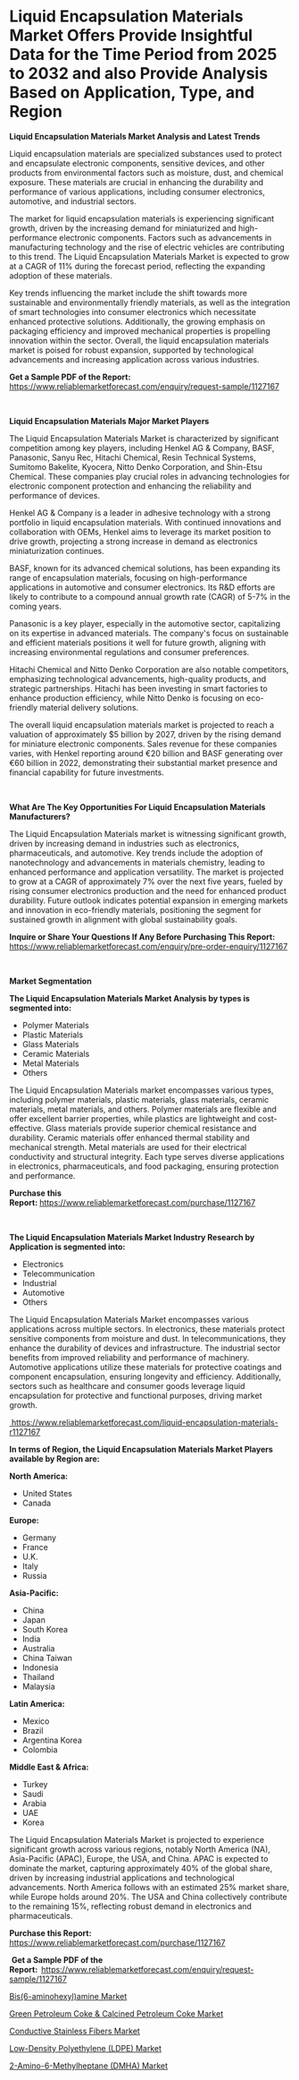 <p><h1>Liquid Encapsulation Materials Market Offers Provide Insightful Data for the Time Period from 2025 to 2032 and also Provide Analysis Based on Application, Type, and Region</h1></p><p><strong>Liquid Encapsulation Materials Market Analysis and Latest Trends</strong></p>
<p><p>Liquid encapsulation materials are specialized substances used to protect and encapsulate electronic components, sensitive devices, and other products from environmental factors such as moisture, dust, and chemical exposure. These materials are crucial in enhancing the durability and performance of various applications, including consumer electronics, automotive, and industrial sectors. </p><p>The market for liquid encapsulation materials is experiencing significant growth, driven by the increasing demand for miniaturized and high-performance electronic components. Factors such as advancements in manufacturing technology and the rise of electric vehicles are contributing to this trend. The Liquid Encapsulation Materials Market is expected to grow at a CAGR of 11% during the forecast period, reflecting the expanding adoption of these materials.</p><p>Key trends influencing the market include the shift towards more sustainable and environmentally friendly materials, as well as the integration of smart technologies into consumer electronics which necessitate enhanced protective solutions. Additionally, the growing emphasis on packaging efficiency and improved mechanical properties is propelling innovation within the sector. Overall, the liquid encapsulation materials market is poised for robust expansion, supported by technological advancements and increasing application across various industries.</p></p>
<p><strong>Get a Sample PDF of the Report:&nbsp;</strong> <a href="https://www.reliablemarketforecast.com/enquiry/request-sample/1127167?utm_campaign=1080&utm_medium=2&utm_source=Github&utm_content=ia&utm_term=04042025&utm_id=liquid-encapsulation-materials">https://www.reliablemarketforecast.com/enquiry/request-sample/1127167</a></p>
<p>&nbsp;</p>
<p><strong>Liquid Encapsulation Materials Major Market Players</strong></p>
<p><p>The Liquid Encapsulation Materials Market is characterized by significant competition among key players, including Henkel AG & Company, BASF, Panasonic, Sanyu Rec, Hitachi Chemical, Resin Technical Systems, Sumitomo Bakelite, Kyocera, Nitto Denko Corporation, and Shin-Etsu Chemical. These companies play crucial roles in advancing technologies for electronic component protection and enhancing the reliability and performance of devices.</p><p>Henkel AG & Company is a leader in adhesive technology with a strong portfolio in liquid encapsulation materials. With continued innovations and collaboration with OEMs, Henkel aims to leverage its market position to drive growth, projecting a strong increase in demand as electronics miniaturization continues.</p><p>BASF, known for its advanced chemical solutions, has been expanding its range of encapsulation materials, focusing on high-performance applications in automotive and consumer electronics. Its R&D efforts are likely to contribute to a compound annual growth rate (CAGR) of 5-7% in the coming years.</p><p>Panasonic is a key player, especially in the automotive sector, capitalizing on its expertise in advanced materials. The company's focus on sustainable and efficient materials positions it well for future growth, aligning with increasing environmental regulations and consumer preferences.</p><p>Hitachi Chemical and Nitto Denko Corporation are also notable competitors, emphasizing technological advancements, high-quality products, and strategic partnerships. Hitachi has been investing in smart factories to enhance production efficiency, while Nitto Denko is focusing on eco-friendly material delivery solutions.</p><p>The overall liquid encapsulation materials market is projected to reach a valuation of approximately $5 billion by 2027, driven by the rising demand for miniature electronic components. Sales revenue for these companies varies, with Henkel reporting around €20 billion and BASF generating over €60 billion in 2022, demonstrating their substantial market presence and financial capability for future investments.</p></p>
<p>&nbsp;</p>
<p><strong>What Are The Key Opportunities For Liquid Encapsulation Materials Manufacturers?</strong></p>
<p><p>The Liquid Encapsulation Materials market is witnessing significant growth, driven by increasing demand in industries such as electronics, pharmaceuticals, and automotive. Key trends include the adoption of nanotechnology and advancements in materials chemistry, leading to enhanced performance and application versatility. The market is projected to grow at a CAGR of approximately 7% over the next five years, fueled by rising consumer electronics production and the need for enhanced product durability. Future outlook indicates potential expansion in emerging markets and innovation in eco-friendly materials, positioning the segment for sustained growth in alignment with global sustainability goals.</p></p>
<p><strong>Inquire or Share Your Questions If Any Before Purchasing This Report:</strong> <a href="https://www.reliablemarketforecast.com/enquiry/pre-order-enquiry/1127167?utm_campaign=1080&utm_medium=2&utm_source=Github&utm_content=ia&utm_term=04042025&utm_id=liquid-encapsulation-materials">https://www.reliablemarketforecast.com/enquiry/pre-order-enquiry/1127167</a></p>
<p>&nbsp;</p>
<p><strong>Market Segmentation</strong></p>
<p><strong>The Liquid Encapsulation Materials Market Analysis by types is segmented into:</strong></p>
<p><ul><li>Polymer Materials</li><li>Plastic Materials</li><li>Glass Materials</li><li>Ceramic Materials</li><li>Metal Materials</li><li>Others</li></ul></p>
<p><p>The Liquid Encapsulation Materials market encompasses various types, including polymer materials, plastic materials, glass materials, ceramic materials, metal materials, and others. Polymer materials are flexible and offer excellent barrier properties, while plastics are lightweight and cost-effective. Glass materials provide superior chemical resistance and durability. Ceramic materials offer enhanced thermal stability and mechanical strength. Metal materials are used for their electrical conductivity and structural integrity. Each type serves diverse applications in electronics, pharmaceuticals, and food packaging, ensuring protection and performance.</p></p>
<p><strong>Purchase this Report:&nbsp;</strong><a href="https://www.reliablemarketforecast.com/purchase/1127167?utm_campaign=1080&utm_medium=2&utm_source=Github&utm_content=ia&utm_term=04042025&utm_id=liquid-encapsulation-materials">https://www.reliablemarketforecast.com/purchase/1127167</a></p>
<p>&nbsp;</p>
<p><strong>The Liquid Encapsulation Materials Market Industry Research by Application is segmented into:</strong></p>
<p><ul><li>Electronics</li><li>Telecommunication</li><li>Industrial</li><li>Automotive</li><li>Others</li></ul></p>
<p><p>The Liquid Encapsulation Materials Market encompasses various applications across multiple sectors. In electronics, these materials protect sensitive components from moisture and dust. In telecommunications, they enhance the durability of devices and infrastructure. The industrial sector benefits from improved reliability and performance of machinery. Automotive applications utilize these materials for protective coatings and component encapsulation, ensuring longevity and efficiency. Additionally, sectors such as healthcare and consumer goods leverage liquid encapsulation for protective and functional purposes, driving market growth.</p></p>
<p><a href="https://www.reliablemarketforecast.com/liquid-encapsulation-materials-r1127167?utm_campaign=1080&utm_medium=2&utm_source=Github&utm_content=ia&utm_term=04042025&utm_id=liquid-encapsulation-materials">&nbsp;https://www.reliablemarketforecast.com/liquid-encapsulation-materials-r1127167</a></p>
<p><strong>In terms of Region, the Liquid Encapsulation Materials Market Players available by Region are:</strong></p>
<p>
    <p> <strong> North America: </strong>
        <ul>
            <li>United States</li>
            <li>Canada</li>
        </ul>
        </p> 
    <p> <strong> Europe: </strong>
        <ul>
            <li>Germany</li>
            <li>France</li>
            <li>U.K.</li>
            <li>Italy</li>
            <li>Russia</li>
        </ul>
        </p> 
    <p> <strong> Asia-Pacific: </strong>
        <ul>
            <li>China</li>
            <li>Japan</li>
            <li>South Korea</li>
            <li>India</li>
            <li>Australia</li>
            <li>China Taiwan</li>
            <li>Indonesia</li>
            <li>Thailand</li>
            <li>Malaysia</li>
        </ul>
        </p> 
    <p> <strong> Latin America: </strong>
        <ul>
            <li>Mexico</li>
            <li>Brazil</li>
            <li>Argentina Korea</li>
            <li>Colombia</li>
        </ul>
        </p> 
    <p> <strong> Middle East & Africa: </strong>
        <ul>
            <li>Turkey</li>
            <li>Saudi</li>
            <li>Arabia</li>
            <li>UAE</li>
            <li>Korea</li>
        </ul>
    </p>
    </p>
<p><p>The Liquid Encapsulation Materials Market is projected to experience significant growth across various regions, notably North America (NA), Asia-Pacific (APAC), Europe, the USA, and China. APAC is expected to dominate the market, capturing approximately 40% of the global share, driven by increasing industrial applications and technological advancements. North America follows with an estimated 25% market share, while Europe holds around 20%. The USA and China collectively contribute to the remaining 15%, reflecting robust demand in electronics and pharmaceuticals.</p></p>
<p><strong>Purchase this Report: </strong><a href="https://www.reliablemarketforecast.com/purchase/1127167?utm_campaign=1080&utm_medium=2&utm_source=Github&utm_content=ia&utm_term=04042025&utm_id=liquid-encapsulation-materials">https://www.reliablemarketforecast.com/purchase/1127167</a></p>
<p>&nbsp;<strong>Get a Sample PDF of the Report:&nbsp;&nbsp;</strong><a href="https://www.reliablemarketforecast.com/enquiry/request-sample/1127167?utm_campaign=1080&utm_medium=2&utm_source=Github&utm_content=ia&utm_term=04042025&utm_id=liquid-encapsulation-materials">https://www.reliablemarketforecast.com/enquiry/request-sample/1127167</a></p>
<p><strong></strong></p>
<p><p><a href="https://github.com/pezezlarue7h/Market-Research-Report-List-1/blob/main/bis6-aminohexylamine-market.md?utm_campaign=1080&utm_medium=2&utm_source=Github&utm_content=ia&utm_term=04042025&utm_id=liquid-encapsulation-materials">Bis(6-aminohexyl)amine Market</a></p><p><a href="https://github.com/rueffmuoloqw/Market-Research-Report-List-1/blob/main/green-petroleum-coke-calcined-petroleum-coke-market.md?utm_campaign=1080&utm_medium=2&utm_source=Github&utm_content=ia&utm_term=04042025&utm_id=liquid-encapsulation-materials">Green Petroleum Coke & Calcined Petroleum Coke Market</a></p><p><a href="https://github.com/wycheelwayeu/Market-Research-Report-List-1/blob/main/conductive-stainless-fibers-market.md?utm_campaign=1080&utm_medium=2&utm_source=Github&utm_content=ia&utm_term=04042025&utm_id=liquid-encapsulation-materials">Conductive Stainless Fibers Market</a></p><p><a href="https://github.com/auriashetzxj/Market-Research-Report-List-1/blob/main/low-density-polyethylene-ldpe-market.md?utm_campaign=1080&utm_medium=2&utm_source=Github&utm_content=ia&utm_term=04042025&utm_id=liquid-encapsulation-materials">Low-Density Polyethylene (LDPE) Market</a></p><p><a href="https://github.com/lazloklitz2e/Market-Research-Report-List-1/blob/main/2-amino-6-methylheptane-dmha-market.md?utm_campaign=1080&utm_medium=2&utm_source=Github&utm_content=ia&utm_term=04042025&utm_id=liquid-encapsulation-materials">2-Amino-6-Methylheptane (DMHA) Market</a></p></p>